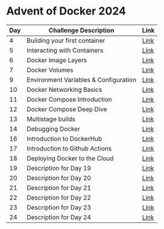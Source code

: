 # Advent of Docker 2024

| Day | Challenge Description                 | Link            |
| --- | ------------------------------------- | --------------- |
| 4   | Building your first container         | [Link](./day4)  |
| 5   | Interacting with Containers           | [Link](./day5)  |
| 6   | Docker Image Layers                   | [Link](./day6)  |
| 7   | Docker Volumes                        | [Link](./day7)  |
| 9   | Environment Variables & Configuration | [Link](./day9)  |
| 10  | Docker Networking Basics              | [Link](./day10) |
| 11  | Docker Compose Introduction           | [Link](./day11) |
| 12  | Docker Compose Deep Dive              | [Link](./day12) |
| 13  | Multistage builds                     | [Link](./day13) |
| 14  | Debugging Docker                      | [Link](./day14) |
| 16  | Introduction to DockerHub             | [Link](./day16) |
| 17  | Introduction to Github Actions        | [Link](./day17) |
| 18  | Deploying Docker to the Cloud         | [Link](./day18) |
| 19  | Description for Day 19                | [Link](./day19) |
| 20  | Description for Day 20                | [Link](./day20) |
| 21  | Description for Day 21                | [Link](./day21) |
| 22  | Description for Day 22                | [Link](./day22) |
| 23  | Description for Day 23                | [Link](./day23) |
| 24  | Description for Day 24                | [Link](./day24) |
